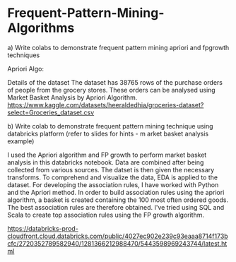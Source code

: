# Frequent-Pattern-Mining-Algorithms

a) Write  colabs to demonstrate frequent pattern mining apriori and fpgrowth techniques

Apriori Algo:

Details of the dataset
The dataset has 38765 rows of the purchase orders of people from the grocery stores. These orders can be analysed using Market Basket Analysis by Apriori Algorithm.
https://www.kaggle.com/datasets/heeraldedhia/groceries-dataset?select=Groceries_dataset.csv



b) Write colab to demonstrate frequent pattern mining technique using databricks platform (refer to slides for hints - m arket basket analysis example)

I used the Apriori algorithm and FP growth to perform market basket analysis in this databricks notebook. Data are combined after being collected from various sources. The datset is then given the necessary transforms. To comprehend and visualize the data, EDA is applied to the dataset. For developing the association rules, I have worked with Python and the Apriori method. In order to build association rules using the apriori algorithm, a basket is created containing the 100 most often ordered goods. The best association rules are therefore obtained. I've tried using SQL and Scala to create top association rules using the FP growth algorithm.

https://databricks-prod-cloudfront.cloud.databricks.com/public/4027ec902e239c93eaaa8714f173bcfc/2720352789582940/1281366212988470/5443598969243744/latest.html

